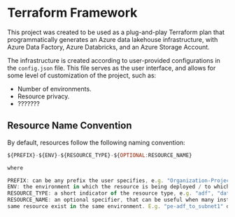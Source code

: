 # Terraform Framework

This project was created to be used as a plug-and-play Terraform plan that
programmatically generates an Azure data lakehouse infrastructure,
with Azure Data Factory, Azure Databricks, and an Azure Storage Account.

The infrastructure is created according to user-provided configurations in
the ``config.json`` file. This file serves as the user interface, and allows
for some level of customization of the project, such as:

- Number of environments.
- Resource privacy.
- ???????

## Resource Name Convention

By default, resources follow the following naming convention:

```js
${PREFIX}-${ENV}-${RESOURCE_TYPE}-${OPTIONAL:RESOURCE_NAME}

where

PREFIX: can be any prefix the user specifies, e.g. "Organization-Project".
ENV: the environment in which the resource is being deployed / to which it belongs.
RESOURCE_TYPE: a short indicator of the resource type, e.g. "adf", "databricks", "pe" (private endpoint), etc.
RESOURCE_NAME: an optional specifier, that can be useful when many instances of the
same resource exist in the same environment. E.g. "pe-adf_to_subnet1" designates a private endpoint that connects an Azure Data Factory instance to "subnet 1".
```